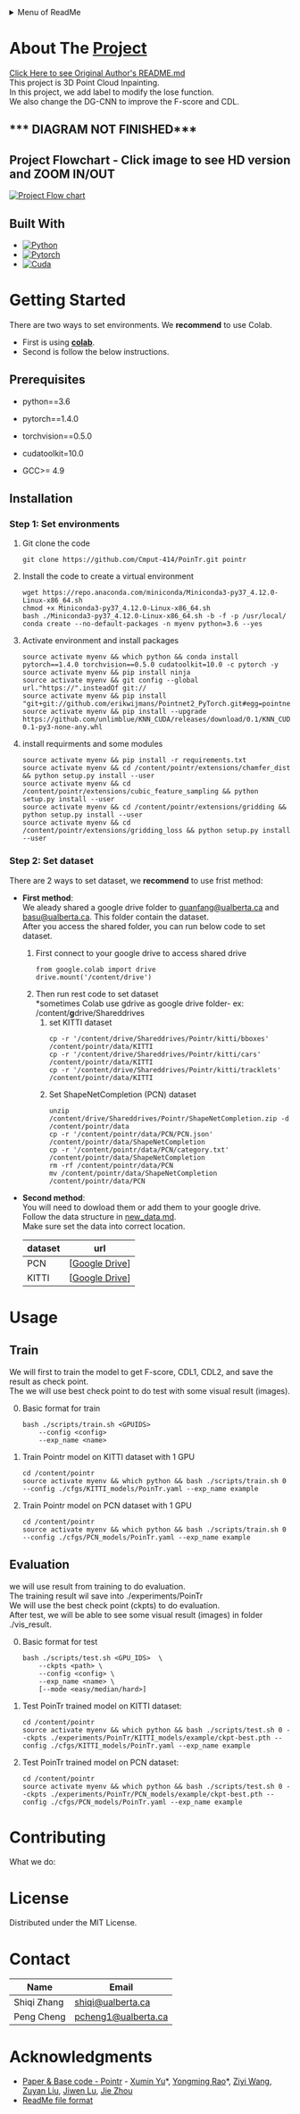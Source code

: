 <details>
  <summary>Menu of ReadMe</summary>
  <ol>
    <li>
      <a href="#about-the-project">About The Project</a>
      <ul>
        <li><a href="#built-with">Built With</a></li>
      </ul>
    </li>
    <li>
      <a href="#getting-started">Getting Started</a>
      <ul>
        <li><a href="#prerequisites">Prerequisites</a></li>
        <li><a href="#installation">Installation</a></li>
        <ul>
        <li><a href="#step-1-set-environments">Step 1: Set environments</a></li>
        <li><a href="#step-2-set-dataset">Step 2: Set dataset</a></li> 
      </ul>
      </ul>
    </li>
    <li>
      <a href="#usage">Usage</a></li>
      <ul>
        <li><a href="#train">Train</a></li>
        <li><a href="#evaluation">Evaluation</a></li>
      </ul>
    <li><a href="#contributing">Contributing</a></li>
    <li><a href="#license">License</a></li>
    <li><a href="#contact">Contact</a></li>
    <li><a href="#acknowledgments">Acknowledgments</a></li>
  </ol>
</details>


# About The [Project](https://github.com/Cmput-414/PoinTr)  

[Click Here to see Original Author's README.md](https://github.com/Cmput-414/PoinTr/blob/master/README_old.md)  
This project is 3D Point Cloud Inpainting.  
In this project, we add label to modify the lose function.  
We also change the DG-CNN to improve the F-score and CDL.  

## *** DIAGRAM NOT FINISHED***  
## Project Flowchart - Click image to see HD version and ZOOM IN/OUT  
[![Project Flow chart](https://kroki.io/mermaid/svg/eNqNV1Fv2zgMft-vIPzkDlnWpu0eCuyANdmA4Xq7YPFe1g6B4siJMcfyyXK3HvLj7yMlx_bSHNaHtpJJivz4kZQ2VlVbSmYvCD_v7hdOWfft1as_iL7G0U7l5bh6eijpo6N0q9PvlGeUl1WDpdntVLmmvKaNycsNOUPOQoGMJadrN2Y1SDsWkS8jcltdUqqKgmxTLkvt4rOhGPT6UrwOYtGZuPiV2LnbOIKBUlvxLtlCtXpyW1NSlhcavpWOPTkcQuzpsbFbNrZP2Lc9JfP-HmSxtZCtF_K7blYbD9ac7iNR4rDn1qS6rqNvIjS9j9Y66w7m4BiuG1J2U4_YsyzfjDweyx82d9qO6FEV4X_Iv3z5UgLKmjJ1OUICzGqjvQqfWPkTR_RQAjXBadXkxVrQAAC2drTSmbGaak5np9k66TH0Ob-dyWofJYz6xtBKIc1I5iCOgzcjWhuyQKd1I9rT7SLxphaJ2ArLsJr71dyv7jykdwtZzeLoXYawSat0S7oy6XbkI-LTAUu-Vk4LjJ-1ayzA0M7maf1QgpHtdyYMpY21unS0M2tdhPxKaPup2VXK6j29jyMwLVgARI5PdltVIhb9mJuGN8GRIBGIWKtHzfRU_mur33LofT9kXa6HXGFI7qPb57IRkrHOrfZ5Tm59ds7j6AMncQTq5C5XBdVmpznaRtc3D6WYWQpYb88fyr7L9JY-mVI_lMN1dCZOTif-gEkcLTSYuB51RS385BJsaycv4fNOsWdAX60Mah55b3YaFMhrmF81TsMEsEXCdAEpUKjW9CNH_nbqe4-ymaoZ6wDZdOLduYyjz2IxuFGhjziK0--VO2tFLyWFSBv7N_YO7LEN3WnLE7-7lMzHJzQ9aGxaoiyNE2TY1FXPVGHU-ldDwdsJYJuKn7Mu_NfzEP1BeDI4tocUjrqKv9QMR88AzZRTBwyPjLCfzxi6bg0dKx9TcEb3t4f-cIJ0s4s46pqIpBIoDbspSk3V2i2DXOiqAla3B9Vh4xA2-KbkC_vICnqNLNpPnkhhAvxivhOWDy2jZhfAK70499336AhYbEBMZ2y6HTcuL4AnZMYM3x0yzm3ASO5FF-LWd5ta7aqCOzRvFyIZytafOAknHoMQDKzgiOfTQO8y6HFvWQr5hfuiueB-w0Ql5Wj8Wv-stM13aG31wMRVMNFnLLQ5nIDNYACyI2tCwplND6WIcfo0txWpclL-VPzXTcpOj78NHLgODgyrTzq11HQw1_cCAys7NBqv184kQOnnEJfiHsuLe0_IcP8o63ytQ2CZKbpEQNJ3-aA38V6JrndqmVmzW6bZhh0IY0Qxq1FRTco1GAhDdaXTPMuxs3o6sKhUO92edeGdTN-cywWkT3EhmPS_kHrp18yrYdtv50YbMGz5S8azxSvjY_Fbc2OBEvaShTEVvef5EBr_Qjp-mI2Hixo3EN4JDi18n1tctm2uRQXyG_xBp5NhFOcl7n4oCxfycYaZRH9-TJKP-DuffmrtHRowDLEd5Bxf97RAw22NcWrCZahXYqcNyDEwcf2LCSEi-IxEr62pKsSGxOSBNXmdgkbRiQY5Z4znqL_E0l-9Uj1CeA6EvVxLSrnZ_Xz6Nw7OMP3_bpxsp0ZZFL8U9jItTINZabXnpWzWo0KtDpNjfuFvS5wqpyu6uKEvINN8iptmWfMsltvhYM2ISPgYzhxpd036p9H2afSMD-1pPtnzy3Da5AaavrH6KTwQvvTCV0H48oY-oASB8SftWpkrL3MdZK5uKKvq9uO1__gmfLy-aYsEf-ht_LtQndGpHOI-eR99qeQ2WBjg1t5XT-XyDrlk0oDZSyjU_as6nBrRxsUbC0_QI9z2DHd06BsbpzhhY-xTP9Osv_QxjPwiy8v232nRonDnM3zH9wh_JR26Kv1YalfudqQ2PHXH4_GpoBMOml8qp4JMQpBdP3_-PfJ_rw6oQq59aPCy9xqQazh3Pmn1XTFza-H-Xkj3wIvh8CDEVCtqNJQcQ-4xrxsUcBAEpX15t41nHLpX4q-tCXAbXqT5sShe9WfgYZJ3YxXnkre1T2VKJKC9j6QbLYf3ZEA78aQP7UcN-0_CpcBzml8egzBabV8OCcqhslxPfNxQhNMZnpf88x-DSfUd)](https://mermaid.live/view#pako:eNqNV9tu2zgQ_RVCT06huvEtaQx0gcZugWKzXaNWX5oUBi3TtlBZ1EpUWrfuv--ZISlZzgVtH2JSc-OZMzPkryDWKxWMg00h862IpneZwL-3t3MjC_P15cu_hPjSuQt2Msm6-f4Onz8YEW9V_E0ka5FkeYWl3u1kthJJKTY6yTbCaGEKaAhdCKNK02U9iBuS4U-hMFuViVimqSiqbJEp0zk7kYPmsRitvVxwZgP9IijEa0QII5kqbIzRFur53mx1JtZJqhBhZiie2pOgeB8zeE0GDxGFeBDRrLUJcezN7d5dZv-W1dJhNxO3dwFrEgazQseqLO-Cr1Zugo8rtW5C4LMSfmMhi00ZUpDrZBNafBbfi8SoIhT3MnW_SeHFixd8uHWVxSbB8QC83CirQ25z6zYUkAaMDNyyStIVYwM0itKIpVrrQomSctyoNqFaUB0Xrqe8POBslIqNFkuJ7CPHrePUIYVipUUBrHwsd8FBXM8jZ20esTm_dsuZW87s8saBfDPn5RT5fbsGBELJeCtUruNtaM9GMQCiZCWNsph-UqYqAIwyRRKX2AFhvQSxScRVUajMiB2Yn9aJ51MeJnqXy0IdxDu4BBOdFSBmyL3ZygzHUveJrmgT_HESjqilvFdEX2m_ev2GX-9ap1fZ6oRFhA-Ycv1YhuoErZJC2fRH1y5l54j3PSU3BKkSk8hUlHqn6OSVKseAgW0tGLs351gfRy_eiI86U9g92QjOON5J37npw81cgamrsOkCzF-qWF9mSYbod5IipIzIpUaXACWqnQI7khIulpVRsAGwkUWkAWKgV6nE9wRZ3clvR5xey5LArzGc9G1QAwTzia26WHJ0HyM68bfcnDXSA84skklhdm0YB2yT-sRzyG4vmBOdJ5UthmSfz5tpwzCRteGxtVTL1UNbLuw-gTjhgKcNFq9mHopGvt9yfgQcHA47n0sC58iEmEoja0gfWqFwH7E08pYe0X6EoFNxe103lCcJOe3hkE3jsfkFZO1-jJqUpTILJ-j6MgPX7JFuu9UwR2wrs03ggRl0J174T45fbpKcOGik-UNDtGkPyMW9c9e6H7ghqxU4a3QRb7uVSVJgC6EuQXkDDlDL0MwGVib5wranUu7ylPo77acsWpe3ddv3bh-BwxlZIpyFa2Mt3YHXpX604OLg2rDac2pSRGIhjei-Uj9yVSQ7tMTyxMzQm2nxGRJ0NgdWa6pSQCsBGhDNIMhylFJFfYgbgpDWNX4187dRpG8nUYx8FCc1yr2eq9-ZPA6Fxt-6bkxWs5lwANcONarYA5a9W8dWf8nJymSl3BHXOj1OD6TtrHC6fRce69voFutC7xbxesOBuIkkifYovCqmWnVkEmWu4mSdYGe5rxmWyZ1q_PVssPHFub3nHFcB048bp-MEN3xiXXt2NBPInx3m_E3m8Uq3k2j-pyNoThVvpVOtc_GOJo0fIHM7ONzQrS-I1HZopw5ubnvkfFC3SI8TVDb4gy7Jw62TZLh2ooSMy9IZzTjx94co-kA_ZpOPjdG6icMY2QIj8P0g5tS0vUVKmbt7HdfkMzbYGayMTq0wWUF7cGBV6DzHMZGvxHEqKWNiWfBki50x8DMUbFSIf1rl_RD2GcFuZWvu8qXyx_5nx0XFtfJvZXg_1rJA2-B-sIhTXWEMF8qSlzfLMJXLozk069krGqfQqFz0xuIzCDeb4LKblTTq7eW0tUEAMRiY_XTuo6vZf5Uq9uEjgTQuLQ1mA--yP4ay7dF2yJ_ID6z80MsPxuI9qhbAf0Tzr8WGVmzkxYZjsc7L5vvIfr_w30djX1b4I950_hS7M_FMenGpRXo_53whTTWQ9FfnZ9J8Q2kmXqEIFlAqWw8IRBeKjelsCoSEDmO2Z3g5wIQuOjHcbHSxb5GALCzsaUK7WCeZ_zlJG0hubPJv-M5iL8ftmLm9c8Hz1VLIDQ32brf7DAIRI0DvqWdOHPkTN2PiiSfTsw8jKEPQP4VoefRWsa8D6qE8QJoWQI2JhkbKjQcPmuYZi6mZlmhGCYbofVJWKHonCeLbnuCbVte3v8jdnyOCsX23p0cuh3Y8Y-tbQzO6ybdw9g4xj56IysOe6GhmNQ9hn4DIVodrXrLdvSKuGboR0NuodaDGgK2biOomL6j8yOupFOe5eRz7_0EYoB3sZLIKxsEvewq4ogE3FpxhyVbust8QlZXR830WB2PQWIVBxWUyTSSYs_ObucyC8a_gRzDuXw675xe90aDf750PXg_DYB-Me1fd4UW_Pxq-vroc9PrD4evfYfBTa-j3u73B1dWgN8K_3uDy4rLP1r7wRzL--39FI5SU)
## Built With
* [![Python][Python.com]][Python-url]
* [![Pytorch][Pytorch.com]][Pytorch-url]
* [![Cuda][Cuda.com]][Cuda-url]


# Getting Started
There are two ways to set environments. We **recommend** to use Colab.  
- First is using [**colab**](https://github.com/Cmput-414/PoinTr/blob/master/Project%20Implementation2.ipynb).  
- Second is follow the below instructions.  

## Prerequisites 
- python==3.6 

- pytorch==1.4.0  

- torchvision==0.5.0

- cudatoolkit=10.0  

- GCC>= 4.9


## Installation  

### Step 1: Set environments  

1. Git clone the code
    ```
    git clone https://github.com/Cmput-414/PoinTr.git pointr
    ```
2. Install the code to create a virtual environment
    ```
    wget https://repo.anaconda.com/miniconda/Miniconda3-py37_4.12.0-Linux-x86_64.sh
    chmod +x Miniconda3-py37_4.12.0-Linux-x86_64.sh
    bash ./Miniconda3-py37_4.12.0-Linux-x86_64.sh -b -f -p /usr/local/
    conda create --no-default-packages -n myenv python=3.6 --yes
    ``` 
3. Activate environment and install packages  
    ```
    source activate myenv && which python && conda install pytorch==1.4.0 torchvision==0.5.0 cudatoolkit=10.0 -c pytorch -y
    source activate myenv && pip install ninja
    source activate myenv && git config --global url."https://".insteadOf git://
    source activate myenv && pip install "git+git://github.com/erikwijmans/Pointnet2_PyTorch.git#egg=pointnet2_ops&subdirectory=pointnet2_ops_lib"
    source activate myenv && pip install --upgrade https://github.com/unlimblue/KNN_CUDA/releases/download/0.1/KNN_CUDA-0.1-py3-none-any.whl

    ``` 
4. install requirments and some modules
    ```
    source activate myenv && pip install -r requirements.txt
    source activate myenv && cd /content/pointr/extensions/chamfer_dist && python setup.py install --user
    source activate myenv && cd /content/pointr/extensions/cubic_feature_sampling && python setup.py install --user
    source activate myenv && cd /content/pointr/extensions/gridding && python setup.py install --user 
    source activate myenv && cd /content/pointr/extensions/gridding_loss && python setup.py install --user
    ```
### Step 2: Set dataset  
There are 2 ways to set dataset, we **recommend** to use frist method:  
- **First method**:  
 We aleady shared a google drive folder to guanfang@ualberta.ca and basu@ualberta.ca. This folder contain the dataset.  
 After you access the shared folder, you can run below code to set dataset.  
  1. First connect to your google drive to access shared drive
        ```
        from google.colab import drive
        drive.mount('/content/drive')
        ```
  2. Then run rest code to set dataset  
  *sometimes Colab use gdrive as google drive folder-
  ex: /content/**g**drive/Shareddrives
      1. set KITTI dataset
            ```
            cp -r '/content/drive/Shareddrives/Pointr/kitti/bboxes' /content/pointr/data/KITTI
            cp -r '/content/drive/Shareddrives/Pointr/kitti/cars' /content/pointr/data/KITTI
            cp -r '/content/drive/Shareddrives/Pointr/kitti/tracklets' /content/pointr/data/KITTI
            ```
      2. Set ShapeNetCompletion (PCN) dataset  
            ```
            unzip /content/drive/Shareddrives/Pointr/ShapeNetCompletion.zip -d /content/pointr/data
            cp -r '/content/pointr/data/PCN/PCN.json' /content/pointr/data/ShapeNetCompletion
            cp -r '/content/pointr/data/PCN/category.txt' /content/pointr/data/ShapeNetCompletion
            rm -rf /content/pointr/data/PCN
            mv /content/pointr/data/ShapeNetCompletion /content/pointr/data/PCN
            ```
- **Second method**:  
You will need to dowload them or add them to your google drive.  
Follow the data structure in [new_data.md](./new_data.md).  
Make sure set the data into correct location.   

    | dataset  | url |
    | --- | --- |
    | PCN |   [[Google Drive](https://drive.google.com/file/d/1hHIoAW97HUsc2A9F159xutd0ajar1mqi/view?usp=share_link)] |
    | KITTI | [[Google Drive](https://drive.google.com/drive/folders/1fSu0_huWhticAlzLh3Ejpg8zxzqO1z-F?usp=share_link)]  | 

# Usage  

## Train  

We will first to train the model to get F-score, CDL1, CDL2, and save the result as check point.  
The we will use best check point to do test with some visual result (images).   

0. Basic format for train
    ```
    bash ./scripts/train.sh <GPUIDS>
        --config <config>
        --exp_name <name> 
    ```
1. Train Pointr model on KITTI dataset with 1 GPU
    ```
    cd /content/pointr
    source activate myenv && which python && bash ./scripts/train.sh 0 --config ./cfgs/KITTI_models/PoinTr.yaml --exp_name example 
    ```
2. Train Pointr model on PCN dataset with 1 GPU 
    ```
    cd /content/pointr
    source activate myenv && which python && bash ./scripts/train.sh 0 --config ./cfgs/PCN_models/PoinTr.yaml --exp_name example 
    ```

## Evaluation   

we will use result from training to do evaluation.  
The training result wil save into ./experiments/PoinTr  
We will use the best check point (ckpts) to do evaluation.  
After test, we will be able to see some visual result (images) in folder ./vis_result.

0. Basic format for test
    ```
    bash ./scripts/test.sh <GPU_IDS>  \
        --ckpts <path> \
        --config <config> \
        --exp_name <name> \
        [--mode <easy/median/hard>]
    ```
1. Test PoinTr trained model on KITTI dataset:
    ```
    cd /content/pointr
    source activate myenv && which python && bash ./scripts/test.sh 0 --ckpts ./experiments/PoinTr/KITTI_models/example/ckpt-best.pth --config ./cfgs/KITTI_models/PoinTr.yaml --exp_name example
    ```  
2. Test PoinTr trained model on PCN dataset:
    ```
    cd /content/pointr
    source activate myenv && which python && bash ./scripts/test.sh 0 --ckpts ./experiments/PoinTr/PCN_models/example/ckpt-best.pth --config ./cfgs/PCN_models/PoinTr.yaml --exp_name example
    ```


# Contributing

What we do:  







# License

Distributed under the MIT License. 



# Contact

| Name | Email |  
| --- | --- |  
| Shiqi Zhang | shiqi@ualberta.ca |  
| Peng Cheng | pcheng1@ualberta.ca |  


# Acknowledgments

* [Paper & Base code - Pointr](https://github.com/yuxumin/PoinTr) -  [Xumin Yu](https://yuxumin.github.io/)\*, [Yongming Rao](https://raoyongming.github.io/)\*, [Ziyi Wang](https://github.com/LavenderLA), [Zuyan Liu](https://github.com/lzy-19), [Jiwen Lu](https://scholar.google.com/citations?user=TN8uDQoAAAAJ&hl=en&authuser=1), [Jie Zhou](https://scholar.google.com/citations?user=6a79aPwAAAAJ&hl=en&authuser=1)    
* [ReadMe file format](https://github.com/othneildrew/Best-README-Template)


[Python.com]: https://img.shields.io/badge/python%203.6-ffffff?logo=python
[Python-url]: https://python.com 
[Pytorch.com]: https://img.shields.io/badge/pytorch%201.4-FFFFFF?logo=pytorch
[Pytorch-url]: https://Pytorch.com
[Cuda.com]: https://img.shields.io/badge/cuda%20%2010.0%20-FFFFFF?logo=nvidia
[Cuda-url]: https://developer.nvidia.com/cuda-10.0-download-archive
